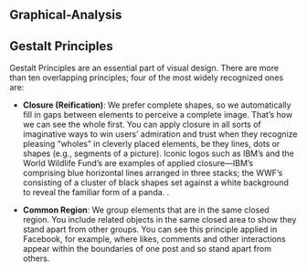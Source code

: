 ## Graphical-Analysis

## Gestalt Principles
Gestalt Principles are an essential part of visual design. There are more than ten overlapping principles; four of the most widely recognized ones are:

- **Closure (Reification)**: We prefer complete shapes, so we automatically fill in 
gaps between elements to perceive a complete image. That’s how we can see the whole first. You can apply closure in all sorts of imaginative ways to win users’ admiration and trust when they recognize pleasing “wholes” in cleverly placed elements, be they lines, dots or shapes (e.g., segments of a picture). Iconic logos such as IBM’s and the World Wildlife Fund’s are examples of applied closure—IBM’s comprising blue horizontal lines arranged in three stacks; the WWF’s consisting of a cluster of black shapes set against a white background to reveal the familiar form of a panda. .

- **Common Region**: We group elements that are in the same closed region. You include related objects in the same closed area to show they stand apart from other groups. You can see this principle applied in Facebook, for example, where likes, comments and other interactions appear within the boundaries of one post and so stand apart from others.
